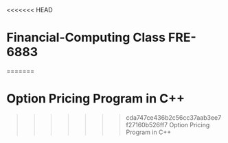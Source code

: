 <<<<<<< HEAD
# Financial-Computing Class FRE-6883
=======
# Option Pricing Program in C++
>>>>>>> cda747ce436b2c56cc37aab3ee7f27160b526ff7
Option Pricing Program in C++
